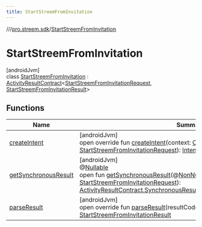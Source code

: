 ```yaml
---
title: StartStreemFromInvitation
---
```

//[<root>](../../../index.html)/[pro.streem.sdk](../index.html)/[StartStreemFromInvitation](index.html)



# StartStreemFromInvitation



[androidJvm]\
class [StartStreemFromInvitation](index.html) : [ActivityResultContract](https://developer.android.com/reference/kotlin/androidx/activity/result/contract/ActivityResultContract.html)&lt;[StartStreemFromInvitationRequest](../-start-streem-from-invitation-request/index.html), [StartStreemFromInvitationResult](../-start-streem-from-invitation-result/index.html)&gt;



## Functions


| Name | Summary |
|---|---|
| [createIntent](create-intent.html) | [androidJvm]<br>open override fun [createIntent](create-intent.html)(context: [Context](https://developer.android.com/reference/kotlin/android/content/Context.html), input: [StartStreemFromInvitationRequest](../-start-streem-from-invitation-request/index.html)): [Intent](https://developer.android.com/reference/kotlin/android/content/Intent.html) |
| [getSynchronousResult](index.html#1431048629%2FFunctions%2F1719228252) | [androidJvm]<br>@[Nullable](https://developer.android.com/reference/kotlin/androidx/annotation/Nullable.html)<br>open fun [getSynchronousResult](index.html#1431048629%2FFunctions%2F1719228252)(@[NonNull](https://developer.android.com/reference/kotlin/androidx/annotation/NonNull.html)p0: [Context](https://developer.android.com/reference/kotlin/android/content/Context.html), p1: [StartStreemFromInvitationRequest](../-start-streem-from-invitation-request/index.html)): [ActivityResultContract.SynchronousResult](https://developer.android.com/reference/kotlin/androidx/activity/result/contract/ActivityResultContract.SynchronousResult.html)&lt;[StartStreemFromInvitationResult](../-start-streem-from-invitation-result/index.html)&gt;? |
| [parseResult](parse-result.html) | [androidJvm]<br>open override fun [parseResult](parse-result.html)(resultCode: [Int](https://kotlinlang.org/api/latest/jvm/stdlib/kotlin/-int/index.html), intent: [Intent](https://developer.android.com/reference/kotlin/android/content/Intent.html)?): [StartStreemFromInvitationResult](../-start-streem-from-invitation-result/index.html) |

